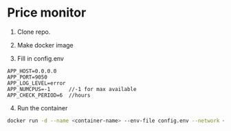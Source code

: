 # Price monitor


1. Clone repo.
2. Make docker image

3. Fill in config.env
```
APP_HOST=0.0.0.0
APP_PORT=9050
APP_LOG_LEVEL=error
APP_NUMCPUS=-1      //-1 for max available
APP_CHECK_PERIOD=6  //hours
```

4. Run the container
```sh
docker run -d --name <container-name> --env-file config.env --network <your-docker-network> <image-name>
```
